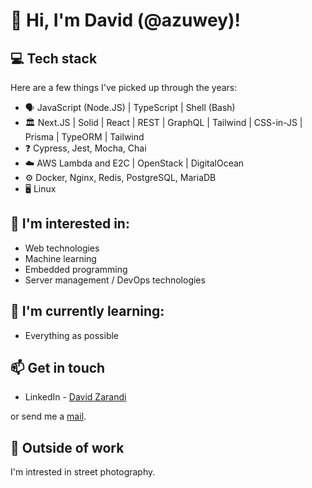 
# :vulcan_salute: Hi, I'm David (@azuwey)!

## :computer: Tech stack

Here are a few things I've picked up through the years:

- :speaking_head: JavaScript (Node.JS) | TypeScript | Shell (Bash)
- :classical_building: Next.JS | Solid | React | REST | GraphQL | Tailwind | CSS-in-JS | Prisma | TypeORM | Tailwind
- :question: Cypress, Jest, Mocha, Chai
- :cloud: AWS Lambda and E2C | OpenStack | DigitalOcean
- :gear: Docker, Nginx, Redis, PostgreSQL, MariaDB
- :desktop_computer: Linux

## :eyes: I'm interested in:

- Web technologies
- Machine learning
- Embedded programming
- Server management / DevOps technologies

## :seedling: I'm currently learning:

- Everything as possible

## :mailbox: Get in touch
- LinkedIn - [David Zarandi](https://in.linkedin.com/in/david-zarandi-49a7bb172)

or send me a [mail](mailto:david.zarandi@pm.me).

## :electric_plug: Outside of work

I'm intrested in street photography.
